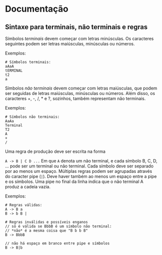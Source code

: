 # Documentação

## Sintaxe para terminais, não terminais e regras
Símbolos *terminais* devem começar com letras minúsculas. Os caracteres seguintes podem ser letras maiúsculas, minúsculas ou números.

Exemplos:

```
# Símbolos terminais:
aAaA
tERMINAL
t2
a
```

Símbolos *não terminais* devem começar com letras maiúsculas, que podem ser seguidas de letras maiúsculas, minúsculas ou números. Além disso, os caracteres +, -, /, * e ?, sozinhos, também representam não terminais.

Exemplos:

```
# Símbolos não terminais:
AaAa
Terminal
T2
A
+
/
```

Uma regra de produção deve ser escrita na forma

`A -> B | C D ...`
Em que `A` denota um não terminal, e cada símbolo B, C, D, ... pode ser um terminal ou não terminal. Cada símbolo deve ser separado por ao menos um espaço.
Múltiplas regras podem ser agrupadas através do caracter pipe (`|`).
Deve haver também ao menos um espaço entre a pipe e os símbolos.
Uma pipe no final da linha indica que o não terminal A produz a cadeia vazia.

Exemplos:

```
# Regras válidas:
A -> B a
B -> b B |

# Regras inválidas e possíveis enganos
// só é válida se BbbB é um símbolo não terminal:
// *não* é a mesma coisa que "B b b B"
B -> BbbB 

// não há espaço em branco entre pipe e símbolos
B -> B|b
```
